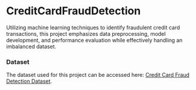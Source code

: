 # CreditCardFraudDetection
Utilizing machine learning techniques to identify fraudulent credit card transactions, this project emphasizes data preprocessing, model development, and performance evaluation while effectively handling an imbalanced dataset.

### Dataset

The dataset used for this project can be accessed here: [Credit Card Fraud Detection Dataset](https://www.kaggle.com/datasets/mlg-ulb/creditcardfraud?resource=download).
